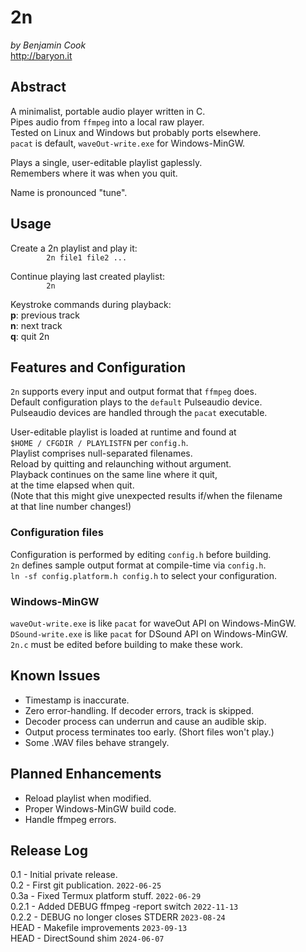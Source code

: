 # 2n

*by Benjamin Cook*\
<http://baryon.it>

## Abstract

A minimalist, portable audio player written in C.\
Pipes audio from `ffmpeg` into a local raw player.\
Tested on Linux and Windows but probably ports elsewhere.\
`pacat` is default, `waveOut-write.exe` for Windows-MinGW.

Plays a single, user-editable playlist gaplessly.\
Remembers where it was when you quit.

Name is pronounced "tune".

## Usage

Create a 2n playlist and play it:\
`        2n file1 file2 ...`
	
Continue playing last created playlist:\
`        2n`

Keystroke commands during playback:\
**p**: previous track\
**n**: next track\
**q**: quit 2n

## Features and Configuration

`2n` supports every input and output format that `ffmpeg` does.\
Default configuration plays to the `default` Pulseaudio device.\
Pulseaudio devices are handled through the `pacat` executable.

User-editable playlist is loaded at runtime and found at\
`$HOME / CFGDIR / PLAYLISTFN` per `config.h`.\
Playlist comprises null-separated filenames.\
Reload by quitting and relaunching without argument.\
Playback continues on the same line where it quit,\
at the time elapsed when quit.\
(Note that this might give unexpected results if/when the filename\
at that line number changes!)

### Configuration files

Configuration is performed by editing `config.h` before building.\
`2n` defines sample output format at compile-time via `config.h`.\
`ln -sf config.platform.h config.h` to select your configuration.

### Windows-MinGW

`waveOut-write.exe` is like `pacat` for waveOut API on Windows-MinGW.\
`DSound-write.exe` is like `pacat` for DSound API on Windows-MinGW.\
`2n.c` must be edited before building to make these work.

## Known Issues

- Timestamp is inaccurate.
- Zero error-handling. If decoder errors, track is skipped.
- Decoder process can underrun and cause an audible skip.
- Output process terminates too early. (Short files won't play.)
- Some .WAV files behave strangely.

## Planned Enhancements

- Reload playlist when modified.
- Proper Windows-MinGW build code.
- Handle ffmpeg errors.

## Release Log
0.1 - Initial private release.\
0.2 - First git publication. `2022-06-25`\
0.3a - Fixed Termux platform stuff. `2022-06-29`\
0.2.1 - Added DEBUG ffmpeg -report switch `2022-11-13`\
0.2.2 - DEBUG no longer closes STDERR `2023-08-24`\
HEAD - Makefile improvements `2023-09-13`\
HEAD - DirectSound shim `2024-06-07`
